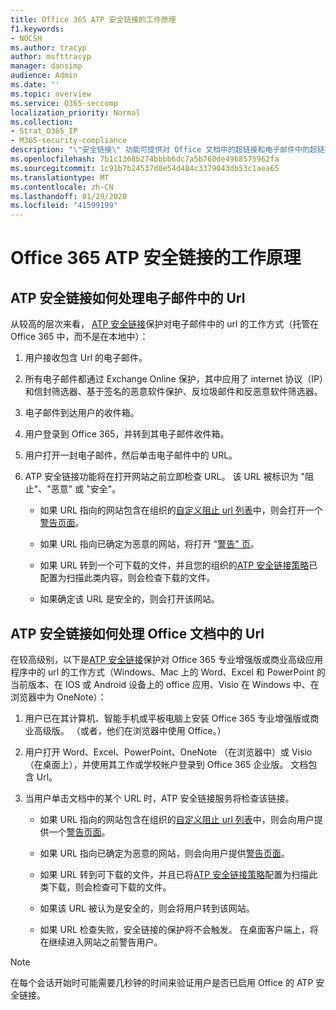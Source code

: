 ```yaml
---
title: Office 365 ATP 安全链接的工作原理
f1.keywords:
- NOCSH
ms.author: tracyp
author: msfttracyp
manager: dansimp
audience: Admin
ms.date: ''
ms.topic: overview
ms.service: O365-seccomp
localization_priority: Normal
ms.collection:
- Strat_O365_IP
- M365-security-compliance
description: "\"安全链接\" 功能可提供对 Office 文档中的超链接和电子邮件中的超链接的单击时间验证。 阅读本文，了解 ATP 安全链接的工作原理。"
ms.openlocfilehash: 7b1c1368b274bbbb6dc7a5b760de4968575962fa
ms.sourcegitcommit: 1c91b7b24537d0e54d484c3379043db53c1aea65
ms.translationtype: MT
ms.contentlocale: zh-CN
ms.lasthandoff: 01/29/2020
ms.locfileid: "41599199"
---
```

# <a name="how-office-365-atp-safe-links-works"></a>Office 365 ATP 安全链接的工作原理
         
## <a name="how-atp-safe-links-works-with-urls-in-email"></a>ATP 安全链接如何处理电子邮件中的 Url

从较高的层次来看， [ATP 安全链接](atp-safe-links.md)保护对电子邮件中的 url 的工作方式（托管在 Office 365 中，而不是在本地中）：
  
1. 用户接收包含 Url 的电子邮件。
    
2. 所有电子邮件都通过 Exchange Online 保护，其中应用了 internet 协议（IP）和信封筛选器、基于签名的恶意软件保护、反垃圾邮件和反恶意软件筛选器。 
    
3. 电子邮件到达用户的收件箱。
    
4. 用户登录到 Office 365，并转到其电子邮件收件箱。
    
5. 用户打开一封电子邮件，然后单击电子邮件中的 URL。
    
6. ATP 安全链接功能将在打开网站之前立即检查 URL。 该 URL 被标识为 "阻止"、"恶意" 或 "安全"。
        
   - 如果 URL 指向的网站包含在组织的[自定义阻止 url 列表](set-up-a-custom-blocked-urls-list-wtih-atp.md)中，则会打开一个[警告页面](atp-safe-links-warning-pages.md)。 
    
   - 如果 URL 指向已确定为恶意的网站，将打开 "[警告" 页](atp-safe-links-warning-pages.md)。 
    
   - 如果 URL 转到一个可下载的文件，并且您的组织的[ATP 安全链接策略](set-up-atp-safe-links-policies.md)已配置为扫描此类内容，则会检查下载的文件。 
    
   - 如果确定该 URL 是安全的，则会打开该网站。
    
## <a name="how-atp-safe-links-works-with-urls-in-office-documents"></a>ATP 安全链接如何处理 Office 文档中的 Url 

在较高级别，以下是[ATP 安全链接](atp-safe-links.md)保护对 Office 365 专业增强版或商业高级应用程序中的 url 的工作方式（Windows、Mac 上的 Word、Excel 和 PowerPoint 的当前版本、在 IOS 或 Android 设备上的 office 应用、Visio 在 Windows 中、在浏览器中为 OneNote）：
  
1. 用户已在其计算机、智能手机或平板电脑上安装 Office 365 专业增强版或商业高级版。 （或者，他们在浏览器中使用 Office。）
    
2. 用户打开 Word、Excel、PowerPoint、OneNote （在浏览器中）或 Visio （在桌面上），并使用其工作或学校帐户登录到 Office 365 企业版。 文档包含 Url。
    
3. 当用户单击文档中的某个 URL 时，ATP 安全链接服务将检查该链接。
    
   - 如果 URL 指向的网站包含在组织的[自定义阻止 url 列表](set-up-a-custom-blocked-urls-list-wtih-atp.md)中，则会向用户提供一个[警告页面](atp-safe-links-warning-pages.md)。
    
   - 如果 URL 指向已确定为恶意的网站，则会向用户提供[警告页面](atp-safe-links-warning-pages.md)。
    
   - 如果 URL 转到可下载的文件，并且已将[ATP 安全链接策略](set-up-atp-safe-links-policies.md)配置为扫描此类下载，则会检查可下载的文件。 
    
   - 如果该 URL 被认为是安全的，则会将用户转到该网站。
      
   - 如果 URL 检查失败，安全链接的保护将不会触发。 在桌面客户端上，将在继续进入网站之前警告用户。
      
> [!NOTE]
> 在每个会话开始时可能需要几秒钟的时间来验证用户是否已启用 Office 的 ATP 安全链接。 
      
